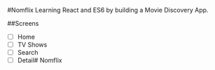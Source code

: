 #Nomflix
Learning React and ES6 by building a Movie Discovery App.

##Screens

- [ ] Home
- [ ] TV Shows
- [ ] Search
- [ ] Detail# Nomflix
